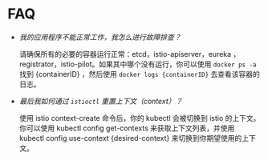 # FAQ

* _我的应用程序不能正常工作，我怎么进行故障排查？_

  请确保所有的必要的容器运行正常：etcd，istio-apiserver，eureka ， registrator，istio-pilot。如果其中哪个没有运行，你可以使用  `docker ps -a`  找到 {containerID} ，然后使用  `docker logs {containerID}` 去查看该容器的日志。

* _最后我如何通过 `istioctl`  重置上下文（context）？_

  使用 istio context-create 命令后，你的 kubectl 会被切换到 istio 的上下文。 你可以使用 kubectl config get-contexts 来获取上下文列表，并使用 kubectl config use-context {desired-context} 来切换到你期望使用的上下文。
